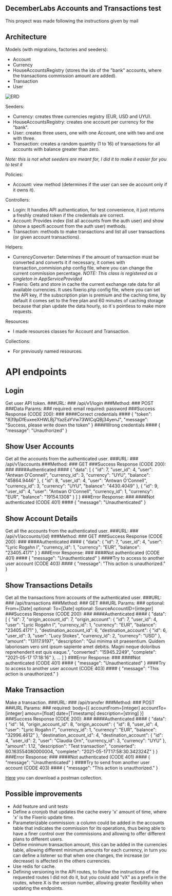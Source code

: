 ## DecemberLabs Accounts and Transactions test

This proyect was made following the instructions given by mail

## Architecture
Models (with migrations, factories and seeders):
- Account
- Currency
- HouseAccountsRegistry (stores the ids of the "bank" accounts, where the transactions commission amount are added).
- Transaction
- User

![ERD](https://i.ibb.co/Lxc6Rbh/der-accounts.png)

Seeders:
- Currency: creates three currencies registry (EUR, USD and UYU).
- HouseAccountsRegistry: creates one account per currency for the "bank".
- User: creates three users, one with one Account, one with two and one with three.
- Transaction: creates a random quantity (1 to 16) of transactions for all accounts with balance greater than zero.

*Note: this is not what seeders are meant for, I did it to make it easier for you to test it*

Policies:
- Account: view method (determines if the user can see de account only if it owns it).

Controllers:
- Login: It handles API authentication, for test convenience, it just returns a freshly created token if the credentials are correct.
- Account: Provides index (list all accounts from the auth user) and show (show a specifi account from the auth user) methods.
- Transaction: methods to make transactions and list all user transactions (or given account transactions).

Helpers:
- CurrencyConverter: Determines if the amount of transaction must be converted and converts it if necessary, it comes with transaction_commision.php config file, where you can change the current commission percentage. *NOTE: This class is registered as a singleton in AppServiceProvided*
- Fixerio: Gets and store in cache the current exchange rate data for all available currencies. It uses fixerio.php config file, where you can set the API key, if the subscription plan is premium and the caching time, by default it comes set to the free plan and 60 minutes of caching storage because that plan update the data hourly, so it´s pointless to make more requests.

Resources:
- I made resources classes for Account and Transaction.

Collections:
- For previously named resources.

# API endpoints #
## Login ##
Get user API token.
###URL: ###
    /api/v1/login
###Method: ###
    POST
###Data Params: ###
    required: email
    required: password
###Success Response (CODE 200): ###
####Correct credentials ####
    {
        "token": "8|f9pDfEuxeeXHWLBj7YazEaYVw73WICqQBj34yenJ",
        "message": "Success, please write down the token"
    }
####Wrong credentials ####
    {
        "message": "Unauthorized"
    }
## Show User Accounts ##
Get all the accounts from the authenticated user.
###URL: ###
    /api/v1/accounts
###Method: ###
    GET
###Success Response (CODE 200): ###
####Authenticated ####
    {
        "data": [
            {
                "id": 7,
                "user_id": 4,
                "user": "Antwan O'Connell",
                "currency_id": 3,
                "currency": "UYU",
                "balance": "45864.9446"
            },
            {
                "id": 8,
                "user_id": 4,
                "user": "Antwan O'Connell",
                "currency_id": 3,
                "currency": "UYU",
                "balance": "4430.4049"
            },
            {
                "id": 9,
                "user_id": 4,
                "user": "Antwan O'Connell",
                "currency_id": 1,
                "currency": "EUR",
                "balance": "19154.1308"
            }
        ]
    }
###Error Response: ###
####Not authenticated (CODE 401) ####
    {
        "message": "Unauthenticated"
    }
## Show Account Details ##
Get all the accounts from the authenticated user.
###URL: ###
    /api/v1/accounts/{id}
###Method: ###
    GET
###Success Response (CODE 200): ###
####Authenticated ####
    {
        "data": {
            "id": 7,
            "user_id": 4,
            "user": "Lyric Rogahn I",
            "currency_id": 1,
            "currency": "EUR",
            "balance": "23405.4171"
        }
    }
###Error Response: ###
####Not authenticated (CODE 401) ####
    {
        "message": "Unauthenticated"
    }
####Try to access to another user account (CODE 403) ####
    {
        "message": "This action is unauthorized."
    }
## Show Transactions Details ##
Get all the transactions from accounts of the authenticated user.
###URL: ###
    /api/transactions
###Method: ###
    GET
###URL Params: ###
    optional: From=[Date]
    optional: To=[Date]
    optional: SourceAccountID=[integer]
###Success Response (CODE 200): ###
####Authenticated ####
    {
        "data": [
            {
                "id": 7,
                "origin_account_id": 7,
                "origin_account": {
                    "id": 7,
                    "user_id": 4,
                    "user": "Lyric Rogahn I",
                    "currency_id": 1,
                    "currency": "EUR",
                    "balance": "23405.4171"
                },
                "destination_account_id": 6,
                "destination_account": {
                    "id": 6,
                    "user_id": 3,
                    "user": "Lucy Stokes",
                    "currency_id": 2,
                    "currency": "USD"
                },
                "amount": "13117.9197",
                "description": "Qui minima sit praesentium. Quidem laboriosam vero sint ipsum sapiente amet debitis. Magni neque doloribus reprehenderit est quis eaque.",
                "converted": "15945.2249",
                "complete": "2021-05-17 17:18:16"
            },
            ...
        ]
    }
###Error Response: ###
####Not authenticated (CODE 401) ####
    {
        "message": "Unauthenticated"
    }
####Try to access to another user account (CODE 403) ####
    {
        "message": "This action is unauthorized."
    }
## Make Transaction ##
Make a transaction.
###URL: ###
    /api/transfer
###Method: ###
    POST
###URL Params: ###
    required: body=[{
        accountFrom=[integer]
        accountTo=[integer]
        amoun=[float]
        date=[Timestamp]
        description=[string]
    }]
###Success Response (CODE 200): ###
####Authenticated ####
    {
        "data": {
            "id": 14,
            "origin_account_id": 8,
            "origin_account": {
                "id": 8,
                "user_id": 4,
                "user": "Lyric Rogahn I",
                "currency_id": 1,
                "currency": "EUR",
                "balance": "32996.4612"
            },
            "destination_account_id": 4,
            "destination_account": {
                "id": 4,
                "user_id": 2,
                "user": "Claudia Orn",
                "currency_id": 3,
                "currency": "UYU"
            },
            "amount": 1.12,
            "description": "Test transaction",
            "converted": 60.163554080000004,
            "complete": "2021-05-17T17:58:30.342324Z"
        }
    }
###Error Response: ###
####Not authenticated (CODE 401) ####
    {
        "message": "Unauthenticated"
    }
####Try to send from another user account (CODE 403) ####
    {
        "message": "This action is unauthorized."
    }
<br>

[Here](https://www.getpostman.com/collections/1260951c8b7e21d6739a) you can download a postman collection.

## Possible improvements
- Add feature and unit tests
- Define a cronjob that updates the cache every 'x' amount of time, where 'x' is the Fixerio update time.
- Parameterizable commission: a column could be added in the accounts table that indicates the commission for its operations, thus being able to have a finer control over the commissions and allowing to offer different plans to different users.
- Define minimum transaction amount, this can be added in the currencies table, allowing different minimum amounts for each currency, in turn you can define a listener so that when one changes, the increase (or decrease) is affected in the others currencies.
- Use redis for cache.
- Defining versioning in the API routes, to follow the instructions of the requested routes I did not do it, but you could add "vX" as a prefix in the routes, where X is the version number, allowing greater flexibility when updating the endpoints.